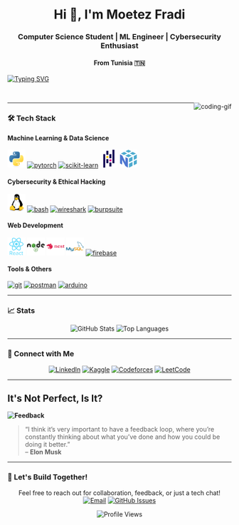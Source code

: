 <h1 align="center">Hi 👋, I'm Moetez Fradi</h1>
<h3 align="center">Computer Science Student | ML Engineer | Cybersecurity Enthusiast</h3>
<h4 align="center">From Tunisia 🇹🇳</h4>

[![Typing SVG](https://readme-typing-svg.herokuapp.com?font=Architects+Daughter&color=7AF79A&size=30&lines=Hello!+I'm+Moetez;Future+Machine+Learning+Engineer;Cybersecurity+%26+Ethical+Hacking+Enthusiast;Full-Stack+Web+Developer;Proud+Tunisian+🇹🇳)](https://git.io/typing-svg)

<br>

<p><img align="right" src="https://github.com/Adam-pw/Adam-pw/blob/main/animation_500_kxa883sd.gif" alt="coding-gif" /></p>

---

### 🛠️ Tech Stack

#### **Machine Learning & Data Science**
<p align="left">
  <a href="https://www.python.org" target="_blank" rel="noreferrer"><img src="https://raw.githubusercontent.com/devicons/devicon/master/icons/python/python-original.svg" alt="python" width="40" height="40"/></a>
  <a href="https://pytorch.org/" target="_blank" rel="noreferrer"><img src="https://www.vectorlogo.zone/logos/pytorch/pytorch-icon.svg" alt="pytorch" width="40" height="40"/></a>
  <a href="https://scikit-learn.org/" target="_blank" rel="noreferrer"><img src="https://upload.wikimedia.org/wikipedia/commons/0/05/Scikit_learn_logo_small.svg" alt="scikit-learn" width="40" height="40"/></a>
  <a href="https://pandas.pydata.org/" target="_blank" rel="noreferrer"><img src="https://raw.githubusercontent.com/devicons/devicon/2ae2a900d2f041da66e950e4d48052658d850630/icons/pandas/pandas-original.svg" alt="pandas" width="40" height="40"/></a>
  <a href="https://numpy.org/" target="_blank" rel="noreferrer"><img src="https://github.com/devicons/devicon/blob/master/icons/numpy/numpy-original.svg" alt="numpy" width="40" height="40"/></a>
</p>

#### **Cybersecurity & Ethical Hacking**
<p align="left">
  <a href="https://www.linux.org/" target="_blank" rel="noreferrer"><img src="https://raw.githubusercontent.com/devicons/devicon/master/icons/linux/linux-original.svg" alt="linux" width="40" height="40"/></a>
  <a href="https://www.gnu.org/software/bash/" target="_blank" rel="noreferrer"><img src="https://www.vectorlogo.zone/logos/gnu_bash/gnu_bash-icon.svg" alt="bash" width="40" height="40"/></a>
  <a href="https://www.wireshark.org/" target="_blank" rel="noreferrer"><img src="https://www.vectorlogo.zone/logos/wireshark/wireshark-icon.svg" alt="wireshark" width="40" height="40"/></a>
  <a href="https://portswigger.net/burp" target="_blank" rel="noreferrer"><img src="https://www.vectorlogo.zone/logos/burp_suite/burp_suite-icon.svg" alt="burpsuite" width="40" height="40"/></a>
</p>

#### **Web Development**
<p align="left">
  <a href="https://reactjs.org/" target="_blank" rel="noreferrer"><img src="https://raw.githubusercontent.com/devicons/devicon/master/icons/react/react-original-wordmark.svg" alt="react" width="40" height="40"/></a>
  <a href="https://nodejs.org" target="_blank" rel="noreferrer"><img src="https://github.com/devicons/devicon/blob/master/icons/nodejs/nodejs-original-wordmark.svg" alt="nodejs" width="40" height="40"/></a>
  <a href="https://nestjs.com/" target="_blank" rel="noreferrer"><img src="https://github.com/devicons/devicon/blob/master/icons/nestjs/nestjs-original-wordmark.svg" alt="nestjs" width="40" height="40"/></a>
  <a href="https://www.mysql.com/" target="_blank" rel="noreferrer"><img src="https://raw.githubusercontent.com/devicons/devicon/master/icons/mysql/mysql-original-wordmark.svg" alt="mysql" width="40" height="40"/></a>
  <a href="https://firebase.google.com/" target="_blank" rel="noreferrer"><img src="https://www.vectorlogo.zone/logos/firebase/firebase-icon.svg" alt="firebase" width="40" height="40"/></a>
</p>

#### **Tools & Others**
<p align="left">
  <a href="https://git-scm.com/" target="_blank" rel="noreferrer"><img src="https://www.vectorlogo.zone/logos/git-scm/git-scm-icon.svg" alt="git" width="40" height="40"/></a>
  <a href="https://postman.com" target="_blank" rel="noreferrer"><img src="https://www.vectorlogo.zone/logos/getpostman/getpostman-icon.svg" alt="postman" width="40" height="40"/></a>
  <a href="https://www.arduino.cc/" target="_blank" rel="noreferrer"><img src="https://cdn.worldvectorlogo.com/logos/arduino-1.svg" alt="arduino" width="40" height="40"/></a>
</p>

---

### 📈 Stats
<p align="center">
  <img src="https://github-readme-stats.vercel.app/api?username=Moetez-Fradi&show_icons=true&theme=dark&hide_border=true&title_color=7AF79A&icon_color=7AF79A" alt="GitHub Stats" width="48%"/>
  <img src="https://github-readme-stats.vercel.app/api/top-langs/?username=Moetez-Fradi&layout=compact&theme=dark&hide_border=true&title_color=7AF79A" alt="Top Languages" width="48%"/>
</p>

---

### 🤝 Connect with Me
<p align="center">
  <a href="https://linkedin.com/in/moetez-fradi" target="_blank"><img src="https://img.shields.io/badge/LinkedIn-0077B5?style=for-the-badge&logo=linkedin&logoColor=white" alt="LinkedIn"/></a>
  <a href="https://kaggle.com/moetezfradi" target="_blank"><img src="https://img.shields.io/badge/Kaggle-20BEFF?style=for-the-badge&logo=kaggle&logoColor=white" alt="Kaggle"/></a>
  <a href="https://codeforces.com/profile/dagoat4" target="_blank"><img src="https://img.shields.io/badge/Codeforces-445f9d?style=for-the-badge&logo=codeforces&logoColor=white" alt="Codeforces"/></a>
  <a href="https://leetcode.com/golden5ragon" target="_blank"><img src="https://img.shields.io/badge/LeetCode-FFA116?style=for-the-badge&logo=leetcode&logoColor=black" alt="LeetCode"/></a>
</p>

---

## It's Not Perfect, Is It?

**<img alt="Feedback" src="https://img.shields.io/badge/Ask%20Me-Anything-7AF79A?style=flat-square&logo=github&logoColor=black">**

> “I think it’s very important to have a feedback loop, where you’re constantly thinking about what you’ve done and how you could be doing it better.”  
> – **Elon Musk**

---

### 💬 Let's Build Together!
<p align="center">
  Feel free to reach out for collaboration, feedback, or just a tech chat!<br>
  <a href="mailto:your-email@example.com"><img src="https://img.shields.io/badge/Email-D14836?style=for-the-badge&logo=gmail&logoColor=white" alt="Email"></a>
  <a href="https://github.com/Moetez-Fradi/Moetez-Fradi/issues"><img src="https://img.shields.io/badge/GitHub_Issues-181717?style=for-the-badge&logo=github&logoColor=white" alt="GitHub Issues"></a>
</p>

<p align="center">
  <img src="https://komarev.com/ghpvc/?username=Moetez-Fradi&color=7AF79A&style=flat-square" alt="Profile Views">
</p>
